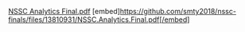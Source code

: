 [NSSC Analytics Final.pdf](https://github.com/smty2018/nssc-finals/files/13810931/NSSC.Analytics.Final.pdf)
[embed]https://github.com/smty2018/nssc-finals/files/13810931/NSSC.Analytics.Final.pdf[/embed]
